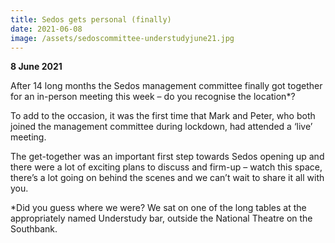 ```yaml
---
title: Sedos gets personal (finally)
date: 2021-06-08
image: /assets/sedoscommittee-understudyjune21.jpg
---
```

**8 June 2021**

After 14 long months the Sedos management committee finally got together for an in-person meeting this week – do you recognise the location*? 

To add to the occasion, it was the first time that Mark and Peter, who both joined the management committee during lockdown, had attended a ‘live’ meeting. 

The get-together was an important first step towards Sedos opening up and there were a lot of exciting plans to discuss and firm-up – watch this space, there’s a lot going on behind the scenes and we can’t wait to share it all with you. 

\*Did you guess where we were? We sat on one of the long tables at the appropriately named Understudy bar, outside the National Theatre on the Southbank.